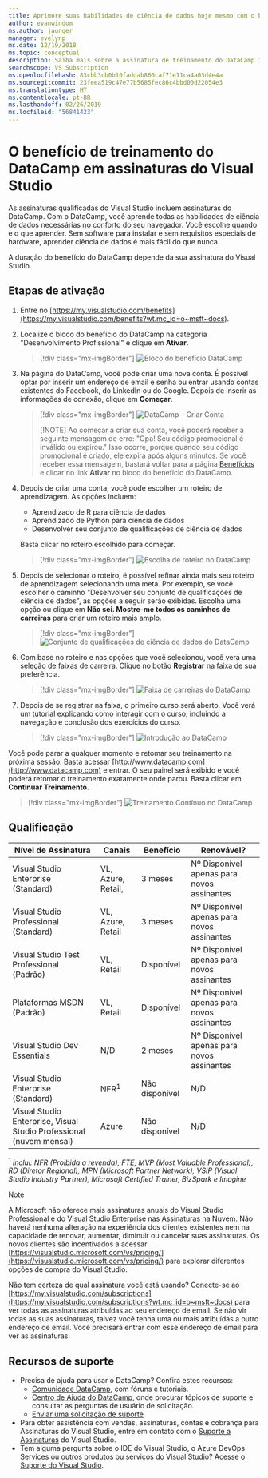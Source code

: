 ```yaml
---
title: Aprimore suas habilidades de ciência de dados hoje mesmo com o benefício DataCamp em assinaturas selecionadas do Visual Studio. | Microsoft Docs
author: evanwindom
ms.author: jaunger
manager: evelynp
ms.date: 12/19/2018
ms.topic: conceptual
description: Saiba mais sobre a assinatura de treinamento do DataCamp incluída na assinatura do Visual Studio.
searchscope: VS Subscription
ms.openlocfilehash: 83cbb3cb0b10faddab860caf71e11ca4a03d4e4a
ms.sourcegitcommit: 23feea519c47e77b5685fec86c4bbd00d22054e3
ms.translationtype: HT
ms.contentlocale: pt-BR
ms.lasthandoff: 02/26/2019
ms.locfileid: "56841423"
---
```

# <a name="the-datacamp-training-benefit-in-visual-studio-subscriptions"></a>O benefício de treinamento do DataCamp em assinaturas do Visual Studio

As assinaturas qualificadas do Visual Studio incluem assinaturas do DataCamp.  Com o DataCamp, você aprende todas as habilidades de ciência de dados necessárias no conforto do seu navegador. Você escolhe quando e o que aprender. Sem software para instalar e sem requisitos especiais de hardware, aprender ciência de dados é mais fácil do que nunca.

A duração do benefício do DataCamp depende da sua assinatura do Visual Studio.

## <a name="activation-steps"></a>Etapas de ativação

1. Entre no [https://my.visualstudio.com/benefits](https://my.visualstudio.com/benefits?wt.mc_id=o~msft~docs).

2. Localize o bloco do benefício do DataCamp na categoria "Desenvolvimento Profissional" e clique em **Ativar**.
   > [!div class="mx-imgBorder"]
   > ![Bloco do benefício DataCamp](_img/vs-datacamp/vs-datacamp-tile-2.png)

3. Na página do DataCamp, você pode criar uma nova conta.  É possível optar por inserir um endereço de email e senha ou entrar usando contas existentes do Facebook, do LinkedIn ou do Google.  Depois de inserir as informações de conexão, clique em **Começar**.
   > [!div class="mx-imgBorder"]
   > ![DataCamp – Criar Conta](_img/vs-datacamp/vs-datacamp-create-account.png)
   >
   > [!NOTE]
   > Ao começar a criar sua conta, você poderá receber a seguinte mensagem de erro: "Opa!  Seu código promocional é inválido ou expirou."  Isso ocorre, porque quando seu código promocional é criado, ele expira após alguns minutos.  Se você receber essa mensagem, bastará voltar para a página [Benefícios](https://my.visualstudio.com/benefits) e clicar no link **Ativar** no bloco do benefício do DataCamp.

4. Depois de criar uma conta, você pode escolher um roteiro de aprendizagem.  As opções incluem:
    - Aprendizado de R para ciência de dados
    - Aprendizado de Python para ciência de dados
    - Desenvolver seu conjunto de qualificações de ciência de dados

   Basta clicar no roteiro escolhido para começar.
   > [!div class="mx-imgBorder"]
   > ![Escolha de roteiro no DataCamp](_img/vs-datacamp/vs-datacamp-choose-path.png)

5. Depois de selecionar o roteiro, é possível refinar ainda mais seu roteiro de aprendizagem selecionando uma meta.  Por exemplo, se você escolher o caminho "Desenvolver seu conjunto de qualificações de ciência de dados", as opções a seguir serão exibidas. Escolha uma opção ou clique em **Não sei.  Mostre-me todos os caminhos de carreiras** para criar um roteiro mais amplo.
   > [!div class="mx-imgBorder"]
   > ![Conjunto de qualificações de ciência de dados do DataCamp](_img/vs-datacamp/vs-datacamp-datascience.png)


6. Com base no roteiro e nas opções que você selecionou, você verá uma seleção de faixas de carreira.  Clique no botão **Registrar** na faixa de sua preferência.
   > [!div class="mx-imgBorder"]
   > ![Faixa de carreiras do DataCamp](_img/vs-datacamp/vs-datacamp-all-tracks.png)

7. Depois de se registrar na faixa, o primeiro curso será aberto.  Você verá um tutorial explicando como interagir com o curso, incluindo a navegação e conclusão dos exercícios do curso.

   > [!div class="mx-imgBorder"]
   > ![Introdução ao DataCamp](_img/vs-datacamp/vs-datacamp-getting-started.png)

Você pode parar a qualquer momento e retomar seu treinamento na próxima sessão.  Basta acessar [http://www.datacamp.com](http://www.datacamp.com) e entrar.  O seu painel será exibido e você poderá retomar o treinamento exatamente onde parou. Basta clicar em **Continuar Treinamento**.

> [!div class="mx-imgBorder"]
> ![Treinamento Contínuo no DataCamp](_img/vs-datacamp/vs-datacamp-continue-training.png)

## <a name="eligibility"></a>Qualificação

| Nível de Assinatura                                                 |     Canais                                            | Benefício                                                          | Renovável?    |
|--------------------------------------------------------------------|---------------------------------------------------------|------------------------------------------------------------------|---------------|
| Visual Studio Enterprise (Standard)   | VL, Azure, Retail, | 3 meses       |  Nº  Disponível apenas para novos assinantes          |
| Visual Studio Professional (Standard) | VL, Azure, Retail                                       | 3 meses                                                            |  Nº  Disponível apenas para novos assinantes           |
| Visual Studio Test Professional (Padrão)                         | VL, Retail                                              | Disponível                                             |  Nº  Disponível apenas para novos assinantes           |
| Plataformas MSDN (Padrão)                                          | VL, Retail                                              | Disponível                                              |  Nº  Disponível apenas para novos assinantes           |
| Visual Studio Dev Essentials | N/D  | 2 meses | Nº Disponível apenas para novos assinantes |
| Visual Studio Enterprise (Standard)  | NFR<sup>1</sup> |Não disponível  | N/D |
| Visual Studio Enterprise, Visual Studio Professional (nuvem mensal) | Azure | Não disponível | N/D |



<sup>1</sup> *Inclui:  NFR (Proibida a revenda), FTE, MVP (Most Valuable Professional), RD (Diretor Regional), MPN (Microsoft Partner Network), VSIP (Visual Studio Industry Partner), Microsoft Certified Trainer, BizSpark e Imagine*


> [!NOTE]
> A Microsoft não oferece mais assinaturas anuais do Visual Studio Professional e do Visual Studio Enterprise nas Assinaturas na Nuvem. Não haverá nenhuma alteração na experiência dos clientes existentes nem na capacidade de renovar, aumentar, diminuir ou cancelar suas assinaturas. Os novos clientes são incentivados a acessar [https://visualstudio.microsoft.com/vs/pricing/](https://visualstudio.microsoft.com/vs/pricing/) para explorar diferentes opções de compra do Visual Studio.


Não tem certeza de qual assinatura você está usando?  Conecte-se ao [https://my.visualstudio.com/subscriptions](https://my.visualstudio.com/subscriptions?wt.mc_id=o~msft~docs) para ver todas as assinaturas atribuídas ao seu endereço de email. Se não vir todas as suas assinaturas, talvez você tenha uma ou mais atribuídas a outro endereço de email.  Você precisará entrar com esse endereço de email para ver as assinaturas.


## <a name="support-resources"></a>Recursos de suporte
-  Precisa de ajuda para usar o DataCamp?  Confira estes recursos:
    - [Comunidade DataCamp](https://www.datacamp.com/community/tutorials), com fóruns e tutoriais.
    - [Centro de Ajuda do DataCamp](https://support.datacamp.com/hc), onde procurar tópicos de suporte e consultar as perguntas de usuário de solicitação.
    - [Enviar uma solicitação de suporte](https://support.datacamp.com/hc/requests/new)
-  Para obter assistência com vendas, assinaturas, contas e cobrança para Assinaturas do Visual Studio, entre em contato com o [Suporte a Assinaturas](https://visualstudio.microsoft.com/subscriptions/support/) do Visual Studio.
-  Tem alguma pergunta sobre o IDE do Visual Studio, o Azure DevOps Services ou outros produtos ou serviços do Visual Studio?  Acesse o [Suporte do Visual Studio](https://visualstudio.microsoft.com/support/).
